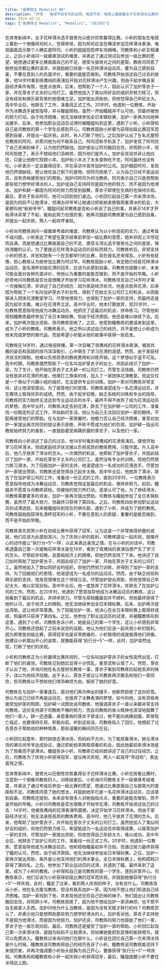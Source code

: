 ```yaml
---
title: "金牌得主 Medalist 06"
description: "开场 - 电视节目与司的出现，电视节目：电视上播放着女子花样滑冰比赛的新闻，狼嵜光以压倒性优势获胜。开场 - 电视节目与司的出现，熟人发现：小祈的朋友发现电视上出现了一个很像阿司的人，但阿司应该在横滨工作。开场 - 电视节目与司的出现，疑似司：电视上出现的人确实是阿司。小祈与司教练的对话，一级徽章考级：小祈询问一级徽章考级的难度，司教练表示对她来说很简单。小祈与司教练的对话，参加比赛的意愿：小祈希望通过考级后，能在夏天结束前参加一级比赛，想通过比赛面对自己的不足，感受与狼嵜光之间的差距。小祈与司教练的对话，司教练的鼓励：司教练鼓励小祈，认为她已经是花样滑冰运动员，应该感到自豪，并支持她参加京都的比赛。小祈与司教练的对话，面对批评：司教练告诉小祈，不要在意别人的负面评价，重要的是能否做到。小祈与司教练的对话，司教练的过去：小祈问司教练是否也是很晚才开始学花滑，司教练开始讲述自己的过去。司教练的过去 - 初识花滑与加护一家，初识花滑：司教练14岁时第一次看到夜鹰纯的花滑表演，产生了学习花滑的想法，但因经济原因难以实现。司教练的过去 - 初识花滑与加护一家，帮助他人：司教练帮助了加护芽衣子，并因此认识了加护一家，开始在芽衣子丈夫的公司打工。司教练的过去 - 初识花滑与加护一家，加入团体花滑教室：通过打工的工资，司教练加入了一家团体花滑教室，但那只是一个类似同好会的组织。司教练的过去 - 初识花滑与加护一家，加护一家的支持：加护一家一直支持司教练，为了报恩，司教练想成为运动员并取得成果，但最终因实力不足而放弃。司教练的过去 - 初识花滑与加护一家，高中毕业后的选择：高中毕业时，司教练放弃了花滑，辞去了加护哥那边的工作，准备找个正式工作。司教练的过去 - 成为冰舞选手与全日本锦标赛，成为冰舞选手：20岁时，一位教练愿意指导司教练成为冰舞运动员，司教练觉得这是最后的机会，拼命努力。司教练的过去 - 成为冰舞选手与全日本锦标赛，与瞳姐的合作：一开始不愿和司教练组队的瞳姐，因为司教练的努力而认可了他。司教练的过去 - 成为冰舞选手与全日本锦标赛，全日本锦标赛：司教练参加了全日本锦标赛，但继续学习的费用不足，加护一家再次提出赞助。司教练的过去 - 成为冰舞选手与全日本锦标赛，加护一家的帮助：加护一家再次帮助司教练，但司教练最终未能登上领奖台，只获得了第四名。司教练的过去 - 成为冰舞选手与全日本锦标赛，成为教练：之后，司教练到处参加职业运动员的试滑，后来被瞳姐叫来这里，遇到了小祈，成为了小祈的教练。司教练的真心话，为小祈感到高兴：司教练表示，他们俩都应该为小祈获得初级比赛冠军而感到开心，因为这是一个值得自豪的成就。司教练的真心话，开心的庆祝：司教练提议和小祈一起庆祝，就像开心的动作能让「执行分+5」一样。加护芽衣子的出现与误会，加护芽衣子的出现：加护芽衣子突然出现，打断了司教练和小祈的庆祝。加护芽衣子的出现与误会，司教练的躲避：司教练看到加护芽衣子后，显得很慌张，甚至谎称自己认错人了。加护芽衣子的出现与误会，再次相遇：加护芽衣子认出了司教练，并询问他在名古屋当教练的事情。加护芽衣子的出现与误会，经济状况的误解：加护芽衣子误以为司教练经济困难，因为她看到了司教练捡了自己扔掉的袜子。加护芽衣子的出现与误会，再次同住的提议：加护芽衣子提议让司教练再次搬过来一起住，但司教练拒绝了，表示不想给他们添麻烦。司教练的拒绝与加护耕一的劝说，司教练的拒绝：司教练拒绝了加护一家的好意，表示自己已经放弃当运动员和冰舞表演，现在的他不配劳烦他们家照顾。司教练的拒绝与加护耕一的劝说，加护耕一的劝说：加护耕一劝说司教练，表示芽衣子是因为司教练的努力才支持他的，而且司教练的努力也给了他们莫大的鼓励。司教练的拒绝与加护耕一的劝说，芽衣子的病情：加护耕一透露，芽衣子曾说过“不可以被病痛击垮”，“就算死亡临近，我们也要乐观向前”。司教练的拒绝与加护耕一的劝说，再次回忆：司教练回忆起之前芽衣子帮助他的情景。小祈的回忆与庆祝，小祈的回忆：小祈回忆起自己第一次来滑冰场，是因为妈妈不许她滑冰，但濑古间爷爷允许她通过抓蚯蚓来换取观看滑冰的机会。小祈的回忆与庆祝，司教练的讲述：瞳姐告诉小祈，司教练把自己的经历讲给了小祈听。小祈的回忆与庆祝，再次庆祝：司教练和小祈再次庆祝小祈获得冠军，一起欢呼“夺冠啦”。结尾，冰场禁止跑步：瞳姐提醒小祈不要在冰场边上跑。"
date: 2025-04-15
tags: ["金牌得主 Medalist", "Medalist", "202501"]
---
```


在体育新闻中，女子花样滑冰选手狼嵜光以绝对优势赢得比赛。小祈的朋友在电视上看到一个很像阿司的人，觉得奇怪，因为阿司应该在横滨参加花样滑冰表演。电视画面显示那个人确实是阿司。小祈的姐姐抱怨停车场拥堵，司教练和小祈互相谦让，之后小祈询问一级徽章测试的难度，并表达了通过测试后参加一级比赛的愿望，她想通过更多比赛直面自己的不足，感受与狼嵜光之间的差距，教练司同意了她参加京都比赛的请求，并鼓励她已经是一名花样滑冰运动员，要为自己感到自豪，不要在意别人的负面评价，重要的是能否做到。司教练开始讲述自己过去的故事，他14岁时看到夜鹰纯的表演后开始对花样滑冰产生兴趣，但由于起步晚且家庭经济条件有限，他差点放弃。后来，他帮助了一个人，因此认识了加护芽衣子一家，并在芽衣子丈夫的公司打工。虽然他加入了类似同好会的组织并努力练习，但没有经验和俱乐部背景的他很难立足。加护提出资助他，但他觉得自己年纪太大。高中毕业后，他辞去了工作，准备找正式工作。20岁时，他遇到一位教练，开始作为冰舞选手接受指导，并与瞳姐搭档，虽然一开始瞳姐并不认可他，但最终被他的努力打动。由于经济困难，他无法继续参加全日本锦标赛，加护一家再次向他伸出援手。后来，他参加职业运动员试滑时被瞳姐叫到这里，遇到了小祈。小祈得知自己是司教练的第一个学生后感到开心。司教练鼓励小祈要为获得初级比赛冠军而感到自豪，并提出一起庆祝。此时，有人打断了他们。之后加护认出了在名古屋担任教练的阿司，并质问他为何不联系自己。阿司谎称手机丢了，加护发现了阿司捡了自己丢掉的袜子，认为他仍然缺钱。加护提出让阿司搬回去住，并照顾小羊，但阿司拒绝了，表示不想给他们添麻烦，因为他们是外人。加护反驳说并非让他白住，只是让他帮忙照顾小羊。加护和小羊点了太多食物吃不完，阿司最终也没有吃。小祈表示一定会赢得冠军，并在采访中宣传加护的公司。加护跟踪阿司，发现他仍然很缺钱，想让他吃自己剩下的食物，但阿司拒绝了，认为自己已经不是运动员，没有资格接受他们的帮助。加护问阿司为何当教练，阿司表示自己只是想帮助那些努力想学好滑冰的人。加护说自己支持阿司是因为他的努力，而不是因为他滑冰。加护和耕一都因为阿司的努力而受到鼓舞，芽衣子即使在生病时也保持乐观。最后，芽衣子告诉阿司，他可以回到他们身边。小祈回忆起自己第一次来滑冰场，是因为妈妈不让她滑冰，但濑古间爷爷让她通过抓蚯蚓来换取观看滑冰的机会，大家都叫他“蚯蚓爷爷”。瞳姐问起司教练是否和小祈说了自己的事，并表示14岁才开始滑冰非常了不起，能如此努力也很厉害。她再次鼓励司教练要为自己感到自豪，并提出一起庆祝，两人一起欢呼雀跃。

小祈向司教练询问一级徽章考级的难度，司教练认为以小祈目前的实力，通过考级不成问题。小祈表达了希望在夏天结束前参加一级比赛的意愿，她并非因上次夺冠而自满，而是想通过比赛直面自己的不足，感受与顶尖选手狼嵜光之间的差距，保持清醒的认识，为了更接近花样滑冰运动员的目标而努力。司教练听后，非常支持小祈的想法，并告知她有一个在京都举行的比赛，现在报名还来得及。小祈有些犹豫，担心教练认为她参加比赛为时过早。司教练鼓励小祈，肯定她已经是花样滑冰运动员，是名港杯初级花滑的冠军，应该为此感到自豪。司教练也提醒小祈，未来可能会面对各种负面评价，但他认为重要的是能否做到，而不是开始的早晚。小祈好奇地问司教练是否也是很晚才开始学习花样滑冰，司教练坦言自己14岁时才第一次接触花滑，并讲述了自己的经历：因为家庭经济状况，他差点放弃花滑，后来因为帮助了一个名叫加护芽衣子的女性，得到了在她丈夫公司打工的机会，从而能够进入团体花滑教室学习。尽管他很努力，也得到了加护一家的支持，但最终还是因为起步太晚，难以在花滑界立足。高中毕业时，他本打算放弃，但20岁时，一位教练愿意指导他成为冰舞运动员，他抓住了这最后的机会，拼命练习。尽管他和搭档瞳教练最终参加了全日本锦标赛，但由于经济原因，他还是难以继续下去。后来，加护再次提出资助，但司教练拒绝了。之后，他受到瞳教练的邀请来到这里，成为了小祈的教练。司教练表示，他之所以讲述自己的经历，并不是想让小祈成为他未完成梦想的替代品，而是希望小祈能从他的故事中获得一些启发。

司教练在14岁时，通过电视转播，第一次目睹了夜鹰纯的花样滑冰表演，被其优雅的姿态和高超的技巧深深吸引，心中萌生了学习花滑的渴望。然而，由于家庭经济状况的限制，他难以负担昂贵的教练费用和训练开销，这个梦想似乎遥不可及。高中时期，司教练偶然帮助了一位名叫加护芽衣子的女士，并因此结识了加护一家。为了生计，他开始在芽衣子丈夫耕一的公司打工。尽管生活拮据，司教练仍然没有放弃对花滑的热爱。他用打工挣来的钱，加入了一家团体花滑教室，但这仅仅是一个类似于兴趣小组的组织，无法提供专业的训练。加护一家对司教练非常支持，这让他深受感动。为了报答他们的恩情，司教练渴望成为一名花滑运动员，并在赛场上取得优异的成绩。然而，由于起步较晚，缺乏系统的训练和专业的指导，司教练的实力始终无法达到专业运动员的水平，最终不得不放弃了成为花滑运动员的梦想。高中毕业时，司教练决定告别花滑，辞去了在加护耕一公司的工作，准备找一份稳定的正式工作，开始新的生活。他认为自己无法回应加护一家的期待，不配再接受他们的帮助。在与加护一家用餐时，他极力否认自己经济困难，甚至对加护一家提出再次同住的提议表示拒绝，声称不愿成为他们的负担。加护耕一指出司教练始终努力的身影，一直鼓励着受病痛折磨的芽衣子，以及他们一家。

司教练向小祈讲述了自己的过去，他14岁时看到夜鹰纯的花滑表演后，便想开始学习花样滑冰，但因家庭经济状况难以负担高昂的教练费用，只能作罢。升入高中后，他几乎放弃了滑冰的念头。一次偶然的机会，他帮助了加护芽衣子，并因此结识了加护一家，开始在芽衣子丈夫的公司打工。虽然没有专业的训练，但他仍然努力练习滑冰。为了回报加护一家的支持，他渴望成为一名成功的花滑选手。尽管加护一家提出赞助，司教练还是觉得自己起步太晚。高中毕业后，他放弃了滑冰，辞去了在加护家公司的工作，准备找一份正式的工作。直到20岁时，一位教练表示愿意指导他成为冰舞运动员，司教练觉得这是最后的机会，便拼命努力。起初，瞳姐并不愿意与司教练搭档，但被他的努力所打动，逐渐认可了他。为了继续滑冰，司教练需要更多的资金，加护一家再次提出赞助。司教练与瞳姐参加了全日本锦标赛，虽然尽了最大努力，但最终只获得了第四名。之后，司教练四处参加职业运动员的试滑选拔，后来被瞳姐叫到现在的俱乐部，遇到了小祈，并成为了她的教练。司教练鼓励刚获得名港杯冠军的小祈，不要在意别人的质疑，重要的是能否做到，而不是开始的早晚。

司教练首先祝贺小祈在初级比赛中获得了冠军，认为这是一个非常值得骄傲的成就，他们应该为此感到高兴。为了庆祝小祈的胜利，司教练提议一起庆祝，就像开心的动作能让“执行分+5”一样，以此来表达喜悦之情。在与小祈的对话中，司教练透露自己第一次接触花样滑冰是在14岁，看到了夜鹰纯的表演后便产生了学习的念头。尽管起步较晚，且面临经济上的困难，但他仍然坚持了下来。他讲述了自己如何帮助了加护芽衣子，并因此结识了加护一家，开始在芽衣子丈夫的公司打工。虽然他加入了类似同好会的组织，但他仍然努力训练，并得到了加护一家的支持。为了回报他们的恩情，他渴望成为一名成功的运动员。然而，由于缺乏经验和俱乐部的支持，他发现很难在这个领域立足。尽管加护提出资助，但他觉得自己年纪太大，难以实现目标。高中毕业后，他一度放弃了花样滑冰，并辞去了在加护公司的工作。然而，在20岁时，他遇到了愿意指导他成为冰舞运动员的教练，这让他看到了最后的机会，并拼命努力。尽管与搭档瞳最初并不顺利，但他最终获得了她的认可。由于经济上的限制，他无法继续参加全日本锦标赛。后来，加护再次提出资助，这让他非常感激。为了回报加护一家，他决心在全日本锦标赛上取得好成绩，但最终只获得了第四名。之后，他参加了职业运动员的试滑，并被瞳教练叫到这里，遇到了小祈。司教练告诉小祈，她是自己的第一个学生，这让小祈感到非常开心。司教练还想起了之前未说完的话题，他认为他们应该一起庆祝小祈的胜利，因为即使是初级比赛，获得冠军也是非常困难的，小祈取得的成就值得他们骄傲。他建议小祈摆出开心的姿势，就像能获得“执行分+5”一样。此时，加护突然出现，打断了他们的庆祝。

小祈和司教练正为小祈赢得比赛庆祝时，一位名叫加护芽衣子的女性突然出现，打断了他们的喜悦。司教练见到她后显得十分慌乱，甚至谎称认错了人。然而，芽衣子认出了他，并询问他在名古屋担任教练一事。芽衣子看到司教练捡起她丢弃的袜子，误以为他经济拮据。出于关心，芽衣子提议让司教练再次搬去和他们一家同住，但司教练以不想给他们增添麻烦为由，婉拒了她的好意。

司教练在与加护一家重逢后，面对他们再次伸出的援手，他断然拒绝了这份好意。他认为自己已经不再是运动员，也放弃了冰舞表演的梦想，如今的他，没有资格再接受加护家的照顾。加护耕一试图劝说司教练，他强调芽衣子一直以来都非常支持司教练，这份支持源于司教练不懈的努力，而且司教练的奋斗精神也深深地鼓舞了他们一家人。耕一还透露，身患重病的芽衣子曾说过，绝不能向病痛屈服，即使死亡临近，也要保持乐观，积极向前。听到这些话，司教练陷入了回忆，他想起了过去芽衣子帮助他的种种情景，那些温暖的瞬间历历在目。

小祈回忆起童年，那时她想去滑冰场，但妈妈不允许。为了能观看滑冰，她与滑冰场的濑古间爷爷达成协议，通过抓蚯蚓来换取观看的机会，因此她最初来滑冰场是为了观看而不是滑冰。瞳姐告诉小祈，司教练已经向她讲述了自己的过往经历。之后，司教练为了庆祝小祈获得冠军，提议再次庆祝，两人一起高呼“夺冠啦”，表达喜悦之情。

在体育新闻中，狼嵜光以压倒性优势赢得女子花样滑冰比赛。小祈在观看比赛时，注意到一个很像司教练的人。训练结束后，小祈询问司教练关于一级徽章考级难度，并表达了通过考级后参加一级比赛的愿望，想通过比赛直面自己与狼嵜光的差距和不足。司教练同意了她的想法，并鼓励她早已是一名花样滑冰运动员，应该感到自豪。司教练还提到，未来会有很多人对她指指点点，重要的是能否做到，而不是开始的早晚。小祈问司教练是否也很晚才开始学花滑，司教练开始讲述自己的过去：14岁时，他被夜鹰纯的花滑表演所震撼，决定开始学习花样滑冰。但由于家庭经济状况，他无法承担高昂的教练费用。高中时，他几乎放弃了花滑的念头。后来，他帮助了加护芽衣子，并开始在芽衣子丈夫的公司打工。虽然他加入了类似同好会的组织，但他仍然努力练习，希望能成为一名运动员并取得成果，以报答加护一家的支持。尽管加护一家提出资助，但他觉得自己年龄太大，难以成功。高中毕业后，他辞去了加护公司的工作，准备找一份正式工作。20岁时，他遇到一位教练，愿意指导他成为冰舞运动员。他和搭档瞳最初并不合拍，但通过努力最终获得了瞳的认可。然而，由于经济原因，他无法继续参加全日本锦标赛。之后，加护一家再次提出资助，条件是让他支持他们的滑冰事业。全日本锦标赛上，他和搭档只获得了第四名。之后，他参加了职业运动员的试滑，并遇到了瞳，最终来到了这里，成为了小祈的教练。小祈得知自己是司教练的第一个学生，感到非常开心。司教练表示，他们应该为小祈获得初级比赛的冠军而庆祝，并鼓励她像获得“执行分+5”一样庆祝。此时，瞳走了过来，看到两人庆祝的样子，没有说什么。司教练告诉小祈，他在名古屋当教练，但没有联系加护一家，因为他不想让他们知道自己经济困难。加护一家找到了他，并发现他还在捡自己扔掉的袜子。他们提出让司教练搬回去住，并照顾小羊。司教练拒绝了，因为他不想给加护一家添麻烦，也不想平白无故拿人东西。加护问他为什么当教练，是因为没有天赋才转行的吗？司教练否认了，并表示他只是想帮助那些努力想学好滑冰的人。加护告诉他，芽衣子支持他不是因为他滑冰，而是因为他努力。加护还说，司教练的努力也鼓励了他们一家，芽衣子也一直乐观向前。最后，司教练还是接受了加护一家的帮助。小祈回忆起自己第一次来滑冰场，是因为妈妈不让她滑冰，但如果她能抓到足够的蚯蚓喂鸟，就可以免费进入。瞳教练过来询问他们在聊什么，小祈说在回忆自己第一次来滑冰场是什么时候。瞳教练说司教练把自己的经历告诉了小祈。瞳教练说司教练能坚持下来很厉害，并再次强调要小祈抬头挺胸为自己开心，要像获得“执行分+5”一样庆祝。司教练和和瞳教练和小祈一起庆祝小祈获得冠军，最后，瞳姐提醒小祈不要在冰场边上跑。